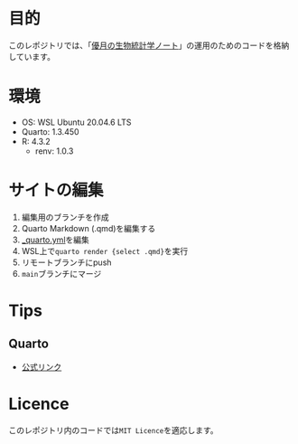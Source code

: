 # 目的

このレポジトリでは、「[優月の生物統計学ノート](https://yasuih777.github.io/qmds/)」の運用のためのコードを格納しています。

# 環境

- OS: WSL Ubuntu 20.04.6 LTS
- Quarto: 1.3.450
- R: 4.3.2
  - renv: 1.0.3

# サイトの編集

1. 編集用のブランチを作成
1. Quarto Markdown (.qmd)を編集する
1. [_quarto.yml](./_quarto.yml)を編集
1. WSL上で`quarto render {select .qmd}`を実行
1. リモートブランチにpush
1. `main`ブランチにマージ

# Tips

## Quarto
- [公式リンク](https://quarto.org/)

# Licence

このレポジトリ内のコードでは`MIT Licence`を適応します。